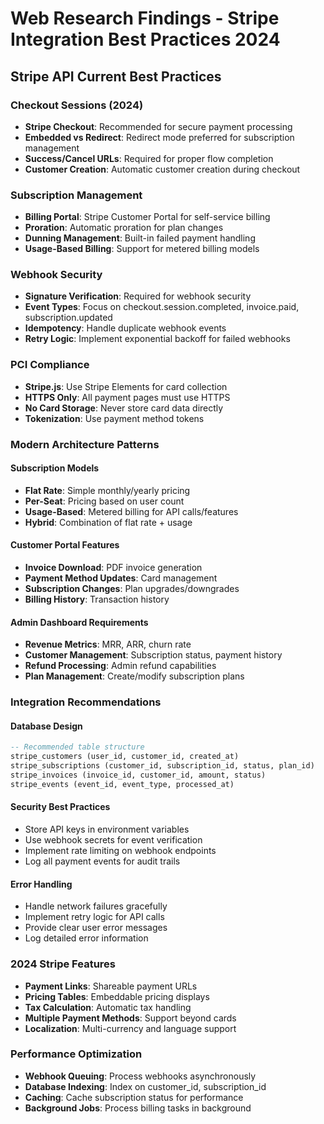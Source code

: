 # Web Research Findings - Stripe Integration Best Practices 2024

## Stripe API Current Best Practices

### **Checkout Sessions (2024)**
- **Stripe Checkout**: Recommended for secure payment processing
- **Embedded vs Redirect**: Redirect mode preferred for subscription management
- **Success/Cancel URLs**: Required for proper flow completion
- **Customer Creation**: Automatic customer creation during checkout

### **Subscription Management**
- **Billing Portal**: Stripe Customer Portal for self-service billing
- **Proration**: Automatic proration for plan changes
- **Dunning Management**: Built-in failed payment handling
- **Usage-Based Billing**: Support for metered billing models

### **Webhook Security**
- **Signature Verification**: Required for webhook security
- **Event Types**: Focus on checkout.session.completed, invoice.paid, subscription.updated
- **Idempotency**: Handle duplicate webhook events
- **Retry Logic**: Implement exponential backoff for failed webhooks

### **PCI Compliance**
- **Stripe.js**: Use Stripe Elements for card collection
- **HTTPS Only**: All payment pages must use HTTPS
- **No Card Storage**: Never store card data directly
- **Tokenization**: Use payment method tokens

### **Modern Architecture Patterns**

#### **Subscription Models**
- **Flat Rate**: Simple monthly/yearly pricing
- **Per-Seat**: Pricing based on user count
- **Usage-Based**: Metered billing for API calls/features
- **Hybrid**: Combination of flat rate + usage

#### **Customer Portal Features**
- **Invoice Download**: PDF invoice generation
- **Payment Method Updates**: Card management
- **Subscription Changes**: Plan upgrades/downgrades
- **Billing History**: Transaction history

#### **Admin Dashboard Requirements**
- **Revenue Metrics**: MRR, ARR, churn rate
- **Customer Management**: Subscription status, payment history
- **Refund Processing**: Admin refund capabilities
- **Plan Management**: Create/modify subscription plans

### **Integration Recommendations**

#### **Database Design**
```sql
-- Recommended table structure
stripe_customers (user_id, customer_id, created_at)
stripe_subscriptions (customer_id, subscription_id, status, plan_id)
stripe_invoices (invoice_id, customer_id, amount, status)
stripe_events (event_id, event_type, processed_at)
```

#### **Security Best Practices**
- Store API keys in environment variables
- Use webhook secrets for event verification
- Implement rate limiting on webhook endpoints
- Log all payment events for audit trails

#### **Error Handling**
- Handle network failures gracefully
- Implement retry logic for API calls
- Provide clear user error messages
- Log detailed error information

### **2024 Stripe Features**
- **Payment Links**: Shareable payment URLs
- **Pricing Tables**: Embeddable pricing displays
- **Tax Calculation**: Automatic tax handling
- **Multiple Payment Methods**: Support beyond cards
- **Localization**: Multi-currency and language support

### **Performance Optimization**
- **Webhook Queuing**: Process webhooks asynchronously
- **Database Indexing**: Index on customer_id, subscription_id
- **Caching**: Cache subscription status for performance
- **Background Jobs**: Process billing tasks in background
